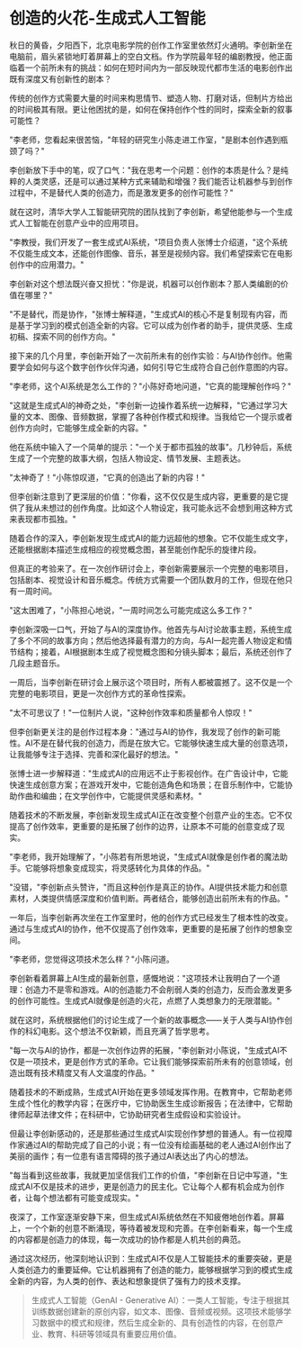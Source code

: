 # 创造的火花-生成式人工智能

秋日的黄昏，夕阳西下，北京电影学院的创作工作室里依然灯火通明。李创新坐在电脑前，眉头紧锁地盯着屏幕上的空白文档。作为学院最年轻的编剧教授，他正面临着一个前所未有的挑战：如何在短时间内为一部反映现代都市生活的电影创作出既有深度又有创新性的剧本？

传统的创作方式需要大量的时间来构思情节、塑造人物、打磨对话，但制片方给出的时间极其有限。更让他困扰的是，如何在保持创作个性的同时，探索全新的叙事可能性？

"李老师，您看起来很苦恼，"年轻的研究生小陈走进工作室，"是剧本创作遇到瓶颈了吗？"

李创新放下手中的笔，叹了口气："我在思考一个问题：创作的本质是什么？是纯粹的人类灵感，还是可以通过某种方式来辅助和增强？我们能否让机器参与到创作过程中，不是替代人类的创造力，而是激发更多的创作可能性？"

就在这时，清华大学人工智能研究院的团队找到了李创新，希望他能参与一个生成式人工智能在创意产业中的应用项目。

"李教授，我们开发了一套生成式AI系统，"项目负责人张博士介绍道，"这个系统不仅能生成文本，还能创作图像、音乐，甚至是视频内容。我们希望探索它在电影创作中的应用潜力。"

李创新对这个想法既兴奋又担忧："你是说，机器可以创作剧本？那人类编剧的价值在哪里？"

"不是替代，而是协作，"张博士解释道，"生成式AI的核心不是复制现有内容，而是基于学习到的模式创造全新的内容。它可以成为创作者的助手，提供灵感、生成初稿、探索不同的创作方向。"

接下来的几个月里，李创新开始了一次前所未有的创作实验：与AI协作创作。他需要学会如何与这个数字创作伙伴沟通，如何引导它生成符合自己创作意图的内容。

"李老师，这个AI系统是怎么工作的？"小陈好奇地问道，"它真的能理解创作吗？"

"这就是生成式AI的神奇之处，"李创新一边操作着系统一边解释，"它通过学习大量的文本、图像、音频数据，掌握了各种创作模式和规律。当我给它一个提示或者创作方向时，它能够生成全新的内容。"

他在系统中输入了一个简单的提示："一个关于都市孤独的故事"。几秒钟后，系统生成了一个完整的故事大纲，包括人物设定、情节发展、主题表达。

"太神奇了！"小陈惊叹道，"它真的创造出了新的内容！"

但李创新注意到了更深层的价值："你看，这不仅仅是生成内容，更重要的是它提供了我从未想过的创作角度。比如这个人物设定，我可能永远不会想到用这种方式来表现都市孤独。"

随着合作的深入，李创新发现生成式AI的能力远超他的想象。它不仅能生成文字，还能根据剧本描述生成相应的视觉概念图，甚至能创作配乐的旋律片段。

但真正的考验来了。在一次创作研讨会上，李创新需要展示一个完整的电影项目，包括剧本、视觉设计和音乐概念。传统方式需要一个团队数月的工作，但现在他只有一周时间。

"这太困难了，"小陈担心地说，"一周时间怎么可能完成这么多工作？"

李创新深吸一口气，开始了与AI的深度协作。他首先与AI讨论故事主题，系统生成了多个不同的故事方向；然后他选择最有潜力的方向，与AI一起完善人物设定和情节结构；接着，AI根据剧本生成了视觉概念图和分镜头脚本；最后，系统还创作了几段主题音乐。

一周后，当李创新在研讨会上展示这个项目时，所有人都被震撼了。这不仅是一个完整的电影项目，更是一次创作方式的革命性探索。

"太不可思议了！"一位制片人说，"这种创作效率和质量都令人惊叹！"

但李创新更关注的是创作过程本身："通过与AI的协作，我发现了创作的新可能性。AI不是在替代我的创造力，而是在放大它。它能够快速生成大量的创意选项，让我能够专注于选择、完善和深化最好的想法。"

张博士进一步解释道："生成式AI的应用远不止于影视创作。在广告设计中，它能快速生成创意方案；在游戏开发中，它能创造角色和场景；在音乐制作中，它能协助作曲和编曲；在文学创作中，它能提供灵感和素材。"

随着技术的不断发展，李创新发现生成式AI正在改变整个创意产业的生态。它不仅提高了创作效率，更重要的是拓展了创作的边界，让原本不可能的创意变成了现实。

"李老师，我开始理解了，"小陈若有所思地说，"生成式AI就像是创作者的魔法助手。它能够将想象变成现实，将灵感转化为具体的作品。"

"没错，"李创新点头赞许，"而且这种创作是真正的协作。AI提供技术能力和创意素材，人类提供情感深度和价值判断。两者结合，能够创造出前所未有的作品。"

一年后，当李创新再次坐在工作室里时，他的创作方式已经发生了根本性的改变。通过与生成式AI的协作，他不仅提高了创作效率，更重要的是拓展了创作的想象空间。

"李老师，您觉得这项技术怎么样？"小陈问道。

李创新看着屏幕上AI生成的最新创意，感慨地说："这项技术让我明白了一个道理：创造力不是零和游戏。AI的创造能力不会削弱人类的创造力，反而会激发更多的创作可能性。生成式AI就像是创造的火花，点燃了人类想象力的无限潜能。"

就在这时，系统根据他们的讨论生成了一个新的故事概念——关于人类与AI协作创作的科幻电影。这个想法不仅新颖，而且充满了哲学思考。

"每一次与AI的协作，都是一次创作边界的拓展，"李创新对小陈说，"生成式AI不仅是一项技术，更是创作方式的革命。它让我们能够探索前所未有的创意领域，创造出既有技术精度又有人文温度的作品。"

随着技术的不断成熟，生成式AI开始在更多领域发挥作用。在教育中，它帮助老师生成个性化的教学内容；在医疗中，它协助医生生成诊断报告；在法律中，它帮助律师起草法律文件；在科研中，它协助研究者生成假设和实验设计。

但最让李创新感动的，还是那些通过生成式AI实现创作梦想的普通人。有一位视障作家通过AI的帮助完成了自己的小说；有一位没有绘画基础的老人通过AI创作出了美丽的画作；有一位患有语言障碍的孩子通过AI表达出了内心的想法。

"每当看到这些故事，我就更加坚信我们工作的价值，"李创新在日记中写道，"生成式AI不仅是技术的进步，更是创造力的民主化。它让每个人都有机会成为创作者，让每个想法都有可能变成现实。"

夜深了，工作室逐渐安静下来，但生成式AI系统依然在不知疲倦地创作着。屏幕上，一个个新的创意不断涌现，等待着被发现和完善。在李创新看来，每一个生成的内容都是创造力的体现，每一次成功的协作都是人机共创的典范。

通过这次经历，他深刻地认识到：生成式AI不仅是人工智能技术的重要突破，更是人类创造力的重要延伸。它让机器拥有了创造的能力，能够根据学习到的模式生成全新的内容，为人类的创作、表达和想象提供了强有力的技术支撑。

> 生成式人工智能（GenAI - Generative AI）：一类人工智能，专注于根据其训练数据创建新的原创内容，如文本、图像、音频或视频。这项技术能够学习数据中的模式和规律，然后生成全新的、具有创造性的内容，在创意产业、教育、科研等领域具有重要应用价值。 